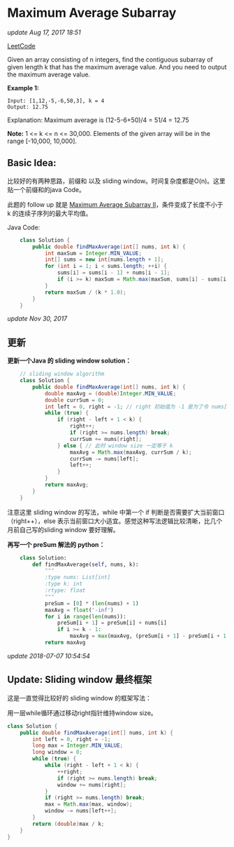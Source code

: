 # Maximum Average Subarray

_update Aug 17, 2017 18:51_

[LeetCode](https://leetcode.com/problems/maximum-average-subarray-i/description/)

Given an array consisting of n integers, find the contiguous subarray of given length k that has the maximum average value. And you need to output the maximum average value.

**Example 1:**

```text
Input: [1,12,-5,-6,50,3], k = 4
Output: 12.75
```

Explanation: Maximum average is \(12-5-6+50\)/4 = 51/4 = 12.75

**Note:** 1 &lt;= k &lt;= n &lt;= 30,000. Elements of the given array will be in the range \[-10,000, 10,000\].

## Basic Idea:

比较好的有两种思路，前缀和 以及 sliding window。时间复杂度都是O\(n\)。这里贴一个前缀和的java Code。

此题的 follow up 就是 [Maximum Average Subarray II](https://will-gxz.gitbooks.io/xiaozheng_algo/content/binary-search/maximum-average-subarray-ii.html)，条件变成了长度不小于 k 的连续子序列的最大平均值。

Java Code:

```java
    class Solution {
        public double findMaxAverage(int[] nums, int k) {
            int maxSum = Integer.MIN_VALUE;
            int[] sums = new int[nums.length + 1];
            for (int i = 1; i < sums.length; ++i) {
                sums[i] = sums[i - 1] + nums[i - 1];
                if (i >= k) maxSum = Math.max(maxSum, sums[i] - sums[i - k]);
            }
            return maxSum / (k * 1.0);
        }
    }
```

_update Nov 30, 2017_

## 更新

**更新一个Java 的 sliding window solution：**

```java
    // sliding window algorithm
    class Solution {
        public double findMaxAverage(int[] nums, int k) {
            double maxAvg = (double)Integer.MIN_VALUE;
            double currSum = 0;
            int left = 0, right = -1; // right 初始值为 -1 是为了令 nums[0] 被考虑在内
            while (true) {
                if (right - left + 1 < k) {
                    right++;
                    if (right >= nums.length) break;
                    currSum += nums[right];
                } else { // 此时 window size 一定等于 k
                    maxAvg = Math.max(maxAvg, currSum / k);
                    currSum -= nums[left];
                    left++;
                }
            }
            return maxAvg;
        }
    }
```

注意这里 sliding window 的写法，while 中第一个 if 判断是否需要扩大当前窗口（right++），else 表示当前窗口大小适宜。感觉这种写法逻辑比较清晰，比几个月前自己写的sliding window 要好理解。

**再写一个 preSum 解法的 python：**

```python
    class Solution:
        def findMaxAverage(self, nums, k):
            """
            :type nums: List[int]
            :type k: int
            :rtype: float
            """
            preSum = [0] * (len(nums) + 1)
            maxAvg = float('-inf')
            for i in range(len(nums)):
                preSum[i + 1] = preSum[i] + nums[i]
                if i >= k - 1:
                    maxAvg = max(maxAvg, (preSum[i + 1] - preSum[i + 1 - k]) / k)
            return maxAvg
```

_update 2018-07-07 10:54:54_

## Update: Sliding window 最终框架

这是一直觉得比较好的 sliding window 的框架写法：

用一层while循环通过移动right指针维持window size。

```java
class Solution {
    public double findMaxAverage(int[] nums, int k) {
        int left = 0, right = -1;
        long max = Integer.MIN_VALUE;
        long window = 0;
        while (true) {
            while (right - left + 1 < k) {
                ++right;
                if (right >= nums.length) break;
                window += nums[right];
            }
            if (right >= nums.length) break;
            max = Math.max(max, window);
            window -= nums[left++];
        }
        return (double)max / k;
    }
}
```

